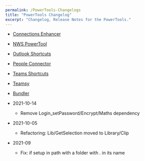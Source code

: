 ```yaml
---
permalink: /PowerTools-Changelogs
title: "PowerTools Changelog"
excerpt: "Changelog, Release Notes for the PowerTools."
---
```



* [Connections Enhancer](Connections-Enhancer-(Changelog))


* [NWS PowerTool](NWS-PowerTool-Changelog)
* [Outlook Shortcuts](Outlook-Shortcuts-Changelog)
* [People Connector](People-Connector-Changelog)
* [Teams Shortcuts](Teams-Shortcuts-Changelog)
* [Teamsy](Teamsy-Changelog)


* [Bundler](PowerTools-Bundler-Changelog)

* 2021-10-14
  - Remove Login_setPassword/Encrypt/Maths dependency
* 2021-10-05
  - Refactoring: Lib/GetSelection moved to Library/Clip
* 2021-09
  - Fix: if setup in path with a folder with . in its name
